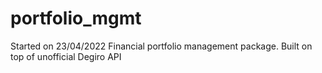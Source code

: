 # portfolio_mgmt
Started on 23/04/2022
Financial portfolio management package. Built on top of unofficial Degiro API
